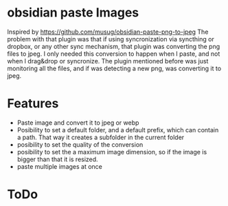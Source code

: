 # obsidian paste Images
Inspired by https://github.com/musug/obsidian-paste-png-to-jpeg
The problem with that plugin was that if using syncronization via syncthing or dropbox, 
or any other sync mechanism, that plugin was converting the png files to jpeg.
I only needed this conversion to happen when I paste, and not when I drag&drop 
or syncronize.
The plugin mentioned before was just monitoring all the files, and if was detecting
a new png, was converting it to jpeg.

# Features
- Paste image and convert it to jpeg or webp
- Posibility to set a default folder, and a default prefix, which can contain
a path. That way it creates a subfolder in the current folder
- posibility to set the quality of the conversion
- posibility to set the a maximum image dimension, so if the image is bigger
than that it is resized.
- paste multiple images at once

# ToDo

 
